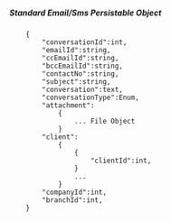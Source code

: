##### Standard Email/Sms Persistable Object
		{
			"conversationId":int,
			"emailId":string,
			"ccEmailId":string,
			"bccEmailId":string,
			"contactNo":string,
			"subject":string,
			"conversation":text,
			"conversationType":Enum,
			"attachment":
				{
					... File Object
				}
			"client":
				{
					{
						"clientId":int,
					}
					...
				}
			"companyId":int,
			"branchId":int,
		}
